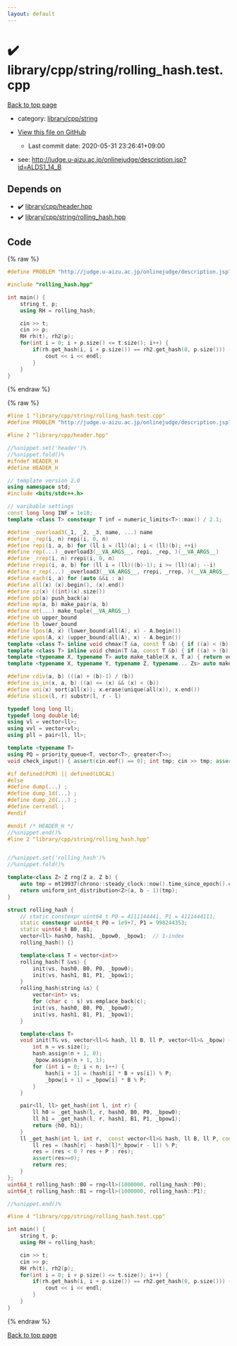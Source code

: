 ```yaml
---
layout: default
---
```


<!-- mathjax config similar to math.stackexchange -->
<script type="text/javascript" async
  src="https://cdnjs.cloudflare.com/ajax/libs/mathjax/2.7.5/MathJax.js?config=TeX-MML-AM_CHTML">
</script>
<script type="text/x-mathjax-config">
  MathJax.Hub.Config({
    TeX: { equationNumbers: { autoNumber: "AMS" }},
    tex2jax: {
      inlineMath: [ ['$','$'] ],
      processEscapes: true
    },
    "HTML-CSS": { matchFontHeight: false },
    displayAlign: "left",
    displayIndent: "2em"
  });
</script>

<script type="text/javascript" src="https://cdnjs.cloudflare.com/ajax/libs/jquery/3.4.1/jquery.min.js"></script>
<script src="https://cdn.jsdelivr.net/npm/jquery-balloon-js@1.1.2/jquery.balloon.min.js" integrity="sha256-ZEYs9VrgAeNuPvs15E39OsyOJaIkXEEt10fzxJ20+2I=" crossorigin="anonymous"></script>
<script type="text/javascript" src="../../../../assets/js/copy-button.js"></script>
<link rel="stylesheet" href="../../../../assets/css/copy-button.css" />


# :heavy_check_mark: library/cpp/string/rolling_hash.test.cpp

<a href="../../../../index.html">Back to top page</a>

* category: <a href="../../../../index.html#6e84951d1d0c19ce3fef1705f200b877">library/cpp/string</a>
* <a href="{{ site.github.repository_url }}/blob/master/library/cpp/string/rolling_hash.test.cpp">View this file on GitHub</a>
    - Last commit date: 2020-05-31 23:26:41+09:00


* see: <a href="http://judge.u-aizu.ac.jp/onlinejudge/description.jsp?id=ALDS1_14_B">http://judge.u-aizu.ac.jp/onlinejudge/description.jsp?id=ALDS1_14_B</a>


## Depends on

* :heavy_check_mark: <a href="../../../../library/library/cpp/header.hpp.html">library/cpp/header.hpp</a>
* :heavy_check_mark: <a href="../../../../library/library/cpp/string/rolling_hash.hpp.html">library/cpp/string/rolling_hash.hpp</a>


## Code

<a id="unbundled"></a>
{% raw %}
```cpp
#define PROBLEM "http://judge.u-aizu.ac.jp/onlinejudge/description.jsp?id=ALDS1_14_B"

#include "rolling_hash.hpp"

int main() {
    string t, p;
    using RH = rolling_hash;

    cin >> t;
    cin >> p;
    RH rh(t), rh2(p);
    for(int i = 0; i + p.size() <= t.size(); i++) {
        if(rh.get_hash(i, i + p.size()) == rh2.get_hash(0, p.size())) {
            cout << i << endl;
        }
    }
}

```
{% endraw %}

<a id="bundled"></a>
{% raw %}
```cpp
#line 1 "library/cpp/string/rolling_hash.test.cpp"
#define PROBLEM "http://judge.u-aizu.ac.jp/onlinejudge/description.jsp?id=ALDS1_14_B"

#line 2 "library/cpp/header.hpp"

//%snippet.set('header')%
//%snippet.fold()%
#ifndef HEADER_H
#define HEADER_H

// template version 2.0
using namespace std;
#include <bits/stdc++.h>

// varibable settings
const long long INF = 1e18;
template <class T> constexpr T inf = numeric_limits<T>::max() / 2.1;

#define _overload3(_1, _2, _3, name, ...) name
#define _rep(i, n) repi(i, 0, n)
#define repi(i, a, b) for (ll i = (ll)(a); i < (ll)(b); ++i)
#define rep(...) _overload3(__VA_ARGS__, repi, _rep, )(__VA_ARGS__)
#define _rrep(i, n) rrepi(i, 0, n)
#define rrepi(i, a, b) for (ll i = (ll)((b)-1); i >= (ll)(a); --i)
#define r_rep(...) _overload3(__VA_ARGS__, rrepi, _rrep, )(__VA_ARGS__)
#define each(i, a) for (auto &&i : a)
#define all(x) (x).begin(), (x).end()
#define sz(x) ((int)(x).size())
#define pb(a) push_back(a)
#define mp(a, b) make_pair(a, b)
#define mt(...) make_tuple(__VA_ARGS__)
#define ub upper_bound
#define lb lower_bound
#define lpos(A, x) (lower_bound(all(A), x) - A.begin())
#define upos(A, x) (upper_bound(all(A), x) - A.begin())
template <class T> inline void chmax(T &a, const T &b) { if ((a) < (b)) (a) = (b); }
template <class T> inline void chmin(T &a, const T &b) { if ((a) > (b)) (a) = (b); }
template <typename X, typename T> auto make_table(X x, T a) { return vector<T>(x, a); }
template <typename X, typename Y, typename Z, typename... Zs> auto make_table(X x, Y y, Z z, Zs... zs) { auto cont = make_table(y, z, zs...); return vector<decltype(cont)>(x, cont); }

#define cdiv(a, b) (((a) + (b)-1) / (b))
#define is_in(x, a, b) ((a) <= (x) && (x) < (b))
#define uni(x) sort(all(x)); x.erase(unique(all(x)), x.end())
#define slice(l, r) substr(l, r - l)

typedef long long ll;
typedef long double ld;
using vl = vector<ll>;
using vvl = vector<vl>;
using pll = pair<ll, ll>;

template <typename T>
using PQ = priority_queue<T, vector<T>, greater<T>>;
void check_input() { assert(cin.eof() == 0); int tmp; cin >> tmp; assert(cin.eof() == 1); }

#if defined(PCM) || defined(LOCAL)
#else
#define dump(...) ;
#define dump_1d(...) ;
#define dump_2d(...) ;
#define cerrendl ;
#endif

#endif /* HEADER_H */
//%snippet.end()%
#line 2 "library/cpp/string/rolling_hash.hpp"


//%snippet.set('rolling_hash')%
//%snippet.fold()%

template<class Z> Z rng(Z a, Z b) {
    auto tmp = mt19937(chrono::steady_clock::now().time_since_epoch().count());
    return uniform_int_distribution<Z>(a, b - 1)(tmp);
}

struct rolling_hash {
    // static constexpr uint64_t P0 = 4111144441, P1 = 4111444111;
    static constexpr uint64_t P0 = 1e9+7, P1 = 998244353;
    static uint64_t B0, B1;
    vector<ll> hash0, hash1, _bpow0, _bpow1;  // 1-index
    rolling_hash() {}

    template<class T = vector<int>>
    rolling_hash(T &vs) {
        init(vs, hash0, B0, P0, _bpow0); 
        init(vs, hash1, B1, P1, _bpow1); 
    }
    rolling_hash(string &s) {
        vector<int> vs;
        for (char c : s) vs.emplace_back(c);
        init(vs, hash0, B0, P0, _bpow0); 
        init(vs, hash1, B1, P1, _bpow1); 
    }

    template<class T>
    void init(T& vs, vector<ll>& hash, ll B, ll P, vector<ll>& _bpow) {
        int n = vs.size();
        hash.assign(n + 1, 0);
        _bpow.assign(n + 1, 1);
        for (int i = 0; i < n; i++) {
            hash[i + 1] = (hash[i] * B + vs[i]) % P;
            _bpow[i + 1] = _bpow[i] * B % P;
        }
    }

    pair<ll, ll> get_hash(int l, int r) {
        ll h0 = _get_hash(l, r, hash0, B0, P0, _bpow0);
        ll h1 = _get_hash(l, r, hash1, B1, P1, _bpow1);
        return {h0, h1};
    }
    ll _get_hash(int l, int r,  const vector<ll>& hash, ll B, ll P, const vector<ll>& _bpow) {
        ll res = (hash[r] - hash[l]*_bpow[r - l]) % P;
        res = (res < 0 ? res + P : res);
        assert(res>=0);
        return res;
    }
};
uint64_t rolling_hash::B0 = rng<ll>(1000000, rolling_hash::P0);
uint64_t rolling_hash::B1 = rng<ll>(1000000, rolling_hash::P1);

//%snippet.end()%

#line 4 "library/cpp/string/rolling_hash.test.cpp"

int main() {
    string t, p;
    using RH = rolling_hash;

    cin >> t;
    cin >> p;
    RH rh(t), rh2(p);
    for(int i = 0; i + p.size() <= t.size(); i++) {
        if(rh.get_hash(i, i + p.size()) == rh2.get_hash(0, p.size())) {
            cout << i << endl;
        }
    }
}

```
{% endraw %}

<a href="../../../../index.html">Back to top page</a>

